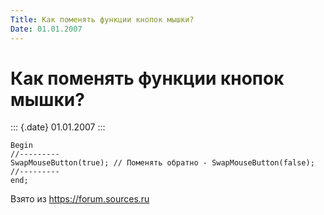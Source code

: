 ```yaml
---
Title: Как поменять функции кнопок мышки?
Date: 01.01.2007
---
```



Как поменять функции кнопок мышки?
==================================

::: {.date}
01.01.2007
:::

    Begin 
    //--------- 
    SwapMouseButton(true); // Поменять обратно - SwapMouseButton(false); 
    //--------- 
    end; 

Взято из <https://forum.sources.ru>
